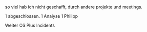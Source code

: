 so viel hab ich nicht geschafft, durch andere projekte und meetings.

1 abgeschlossen.
1 Analyse
1 Philipp

Weiter OS Plus Incidents

